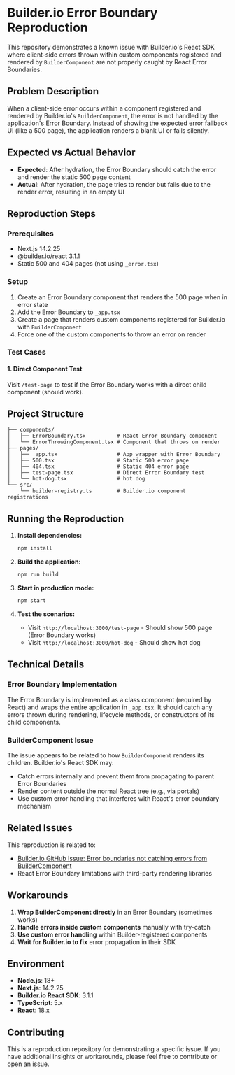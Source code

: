 # Builder.io Error Boundary Reproduction

This repository demonstrates a known issue with Builder.io's React SDK where client-side errors thrown within custom components registered and rendered by `BuilderComponent` are not properly caught by React Error Boundaries.

## Problem Description

When a client-side error occurs within a component registered and rendered by Builder.io's `BuilderComponent`, the error is not handled by the application's Error Boundary. Instead of showing the expected error fallback UI (like a 500 page), the application renders a blank UI or fails silently.

## Expected vs Actual Behavior

- **Expected**: After hydration, the Error Boundary should catch the error and render the static 500 page content
- **Actual**: After hydration, the page tries to render but fails due to the render error, resulting in an empty UI

## Reproduction Steps

### Prerequisites
- Next.js 14.2.25
- @builder.io/react 3.1.1
- Static 500 and 404 pages (not using `_error.tsx`)

### Setup
1. Create an Error Boundary component that renders the 500 page when in error state
2. Add the Error Boundary to `_app.tsx`
3. Create a page that renders custom components registered for Builder.io with `BuilderComponent`
4. Force one of the custom components to throw an error on render

### Test Cases

#### 1. Direct Component Test
Visit `/test-page` to test if the Error Boundary works with a direct child component (should work).

## Project Structure

```
├── components/
│   ├── ErrorBoundary.tsx          # React Error Boundary component
│   └── ErrorThrowingComponent.tsx # Component that throws on render
├── pages/
│   ├── _app.tsx                   # App wrapper with Error Boundary
│   ├── 500.tsx                    # Static 500 error page
│   ├── 404.tsx                    # Static 404 error page
│   ├── test-page.tsx              # Direct Error Boundary test
│   └── hot-dog.tsx                # hot dog
└── src/
    └── builder-registry.ts        # Builder.io component registrations
```

## Running the Reproduction

1. **Install dependencies:**
   ```bash
   npm install
   ```

2. **Build the application:**
   ```bash
   npm run build
   ```

3. **Start in production mode:**
   ```bash
   npm start
   ```

4. **Test the scenarios:**
   - Visit `http://localhost:3000/test-page` - Should show 500 page (Error Boundary works)
   - Visit `http://localhost:3000/hot-dog` - Should show hot dog

## Technical Details

### Error Boundary Implementation
The Error Boundary is implemented as a class component (required by React) and wraps the entire application in `_app.tsx`. It should catch any errors thrown during rendering, lifecycle methods, or constructors of its child components.

### BuilderComponent Issue
The issue appears to be related to how `BuilderComponent` renders its children. Builder.io's React SDK may:
- Catch errors internally and prevent them from propagating to parent Error Boundaries
- Render content outside the normal React tree (e.g., via portals)
- Use custom error handling that interferes with React's error boundary mechanism

## Related Issues

This reproduction is related to:
- [Builder.io GitHub Issue: Error boundaries not catching errors from BuilderComponent](https://github.com/BuilderIO/builder/issues/1092)
- React Error Boundary limitations with third-party rendering libraries

## Workarounds

1. **Wrap BuilderComponent directly** in an Error Boundary (sometimes works)
2. **Handle errors inside custom components** manually with try-catch
3. **Use custom error handling** within Builder-registered components
4. **Wait for Builder.io to fix** error propagation in their SDK

## Environment

- **Node.js**: 18+
- **Next.js**: 14.2.25
- **Builder.io React SDK**: 3.1.1
- **TypeScript**: 5.x
- **React**: 18.x

## Contributing

This is a reproduction repository for demonstrating a specific issue. If you have additional insights or workarounds, please feel free to contribute or open an issue.

